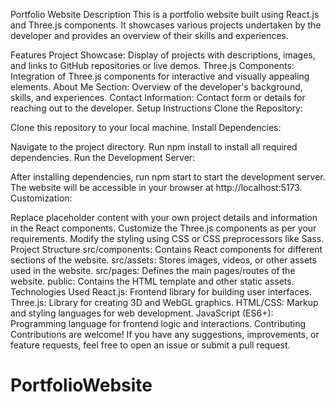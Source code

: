 Portfolio Website
Description
This is a portfolio website built using React.js and Three.js components. It showcases various projects undertaken by the developer and provides an overview of their skills and experiences.

Features
Project Showcase: Display of projects with descriptions, images, and links to GitHub repositories or live demos.
Three.js Components: Integration of Three.js components for interactive and visually appealing elements.
About Me Section: Overview of the developer's background, skills, and experiences.
Contact Information: Contact form or details for reaching out to the developer.
Setup Instructions
Clone the Repository:

Clone this repository to your local machine.
Install Dependencies:

Navigate to the project directory.
Run npm install to install all required dependencies.
Run the Development Server:

After installing dependencies, run npm start to start the development server.
The website will be accessible in your browser at http://localhost:5173.
Customization:

Replace placeholder content with your own project details and information in the React components.
Customize the Three.js components as per your requirements.
Modify the styling using CSS or CSS preprocessors like Sass.
Project Structure
src/components: Contains React components for different sections of the website.
src/assets: Stores images, videos, or other assets used in the website.
src/pages: Defines the main pages/routes of the website.
public: Contains the HTML template and other static assets.
Technologies Used
React.js: Frontend library for building user interfaces.
Three.js: Library for creating 3D and WebGL graphics.
HTML/CSS: Markup and styling languages for web development.
JavaScript (ES6+): Programming language for frontend logic and interactions.
Contributing
Contributions are welcome! If you have any suggestions, improvements, or feature requests, feel free to open an issue or submit a pull request.

# PortfolioWebsite
